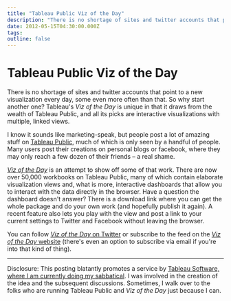 ```yaml
---
title: "Tableau Public Viz of the Day"
description: "There is no shortage of sites and twitter accounts that point to a new visualization every day, some even more often than that. So why start another one? Tableau's Viz of the Day is unique in that it draws from the wealth of Tableau Public, and all its picks are interactive visualizations with multiple, linked views."
date: 2012-05-15T04:30:00.000Z
tags: 
outline: false
---
```


# Tableau Public Viz of the Day

There is no shortage of sites and twitter accounts that point to a new visualization every day, some even more often than that. So why start another one? Tableau's <em>Viz of the Day</em> is unique in that it draws from the wealth of Tableau Public, and all its picks are interactive visualizations with multiple, linked views.<!--more-->

I know it sounds like marketing-speak, but people post a lot of amazing stuff on <a href="http://www.tableausoftware.com/public/">Tableau Public</a>, much of which is only seen by a handful of people. Many users post their creations on personal blogs or facebook, where they may only reach a few dozen of their friends – a real shame.

<em><a href="http://www.tableausoftware.com/public/community/viz-of-the-day">Viz of the Day</a></em> is an attempt to show off some of that work. There are now over 50,000 workbooks on Tableau Public, many of which contain elaborate visualization views and, what is more, interactive dashboards that allow you to interact with the data directly in the browser. Have a question the dashboard doesn't answer? There is a download link where you can get the whole package and do your own work (and hopefully publish it again). A recent feature also lets you play with the view and post a link to your current settings to Twitter and Facebook without leaving the browser.

You can follow <a href="https://twitter.com/#!/Vizoftheday"><em>Viz of the Day</em> on Twitter</a> or subscribe to the feed on the <a href="http://www.tableausoftware.com/public/community/viz-of-the-day"><em>Viz of the Day</em> website</a> (there's even an option to subscribe via email if you're into that kind of thing).

<hr />

Disclosure: This posting blatantly promotes a service by <a title="Hello from Tableau (and Seattle)!" href="http://eagereyes.org/blog/2012/hello-tableau-and-seattle">Tableau Software, where I am currently doing my sabbatical</a>. I was involved in the creation of the idea and the subsequent discussions. Sometimes, I walk over to the folks who are running Tableau Public and <em>Viz of the Day</em> just because I can.


